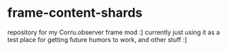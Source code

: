 # frame-content-shards
repository for my Corru.observer frame mod :]
currently just using it as a test place for getting future humors to work, and other stuff :]
